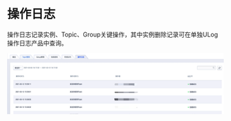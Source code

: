 # 操作日志

操作日志记录实例、Topic、Group关键操作，其中实例删除记录可在单独ULog操作日志产品中查询。

![operation_log](../images/operation_log.png)


